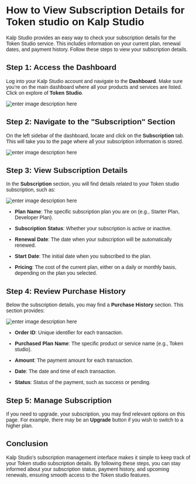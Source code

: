 <style> body {  font-family: "Source Sans 3", sans-serif!important; }</style>
<link href="https://fonts.googleapis.com/css2?family=Source+Sans+3:ital,wght@0,200..900;1,200..900&display=swap" rel="stylesheet">    <link rel="stylesheet" href="https://fonts.googleapis.com/icon?family=Material+Icons">

# How to View Subscription Details for Token studio on Kalp Studio
  

Kalp Studio provides an easy way to check your subscription details for the Token Studio service. This includes information on your current plan, renewal dates, and payment history. Follow these steps to view your subscription details.

  

## Step 1: Access the Dashboard

Log into your Kalp Studio account and navigate to the **Dashboard**. Make sure you’re on the main dashboard where all your products and services are listed. Click on explore of **Token Studio**.

![enter image description here](https://docs-images-kalp-studio.s3.ap-south-1.amazonaws.com/Token+creator/6.png)

## Step 2: Navigate to the "Subscription" Section

On the left sidebar of the dashboard, locate and click on the **Subscription** tab. This will take you to the page where all your subscription information is stored.

![enter image description here](https://docs-images-kalp-studio.s3.ap-south-1.amazonaws.com/Token+creator/7.png)

## Step 3: View Subscription Details

In the **Subscription** section, you will find details related to your Token studio subscription, such as:

![enter image description here](https://docs-images-kalp-studio.s3.ap-south-1.amazonaws.com/image-20241115-112326.png)
  

-  **Plan Name**: The specific subscription plan you are on (e.g., Starter Plan, Developer Plan).

-  **Subscription Status**: Whether your subscription is active or inactive.

-  **Renewal Date**: The date when your subscription will be automatically renewed.

-  **Start Date**: The initial date when you subscribed to the plan.

-  **Pricing**: The cost of the current plan, either on a daily or monthly basis, depending on the plan you selected.
  

## Step 4: Review Purchase History

Below the subscription details, you may find a **Purchase History** section. This section provides:

![enter image description here](https://docs-images-kalp-studio.s3.ap-south-1.amazonaws.com/image-20241115-112326.png)

-  **Order ID**: Unique identifier for each transaction.

-  **Purchased Plan Name**: The specific product or service name (e.g., Token studio).

-  **Amount**: The payment amount for each transaction.

-  **Date**: The date and time of each transaction.

-  **Status**: Status of the payment, such as success or pending.
  

## Step 5: Manage Subscription

If you need to upgrade, your subscription, you may find relevant options on this page. For example, there may be an **Upgrade** button if you wish to switch to a higher plan.

## Conclusion

Kalp Studio’s subscription management interface makes it simple to keep track of your Token studio subscription details. By following these steps, you can stay informed about your subscription status, payment history, and upcoming renewals, ensuring smooth access to the Token studio features.